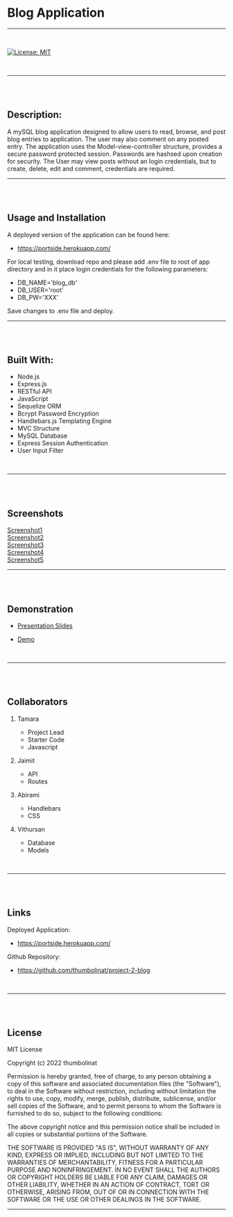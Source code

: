 
# Blog Application
---
<br>

[![License: MIT](https://img.shields.io/badge/License-MIT-yellow.svg)](https://opensource.org/licenses/MIT)

<br>

---
<br>
<br>

## Description:
A mySQL blog application designed to allow users to read, browse, and post blog entries to application. The user may also comment on any posted entry. 
The application uses the Model-view-controller structure, provides a secure password protected session. Passwords are hashsed upon creation for security.
The User may view posts without an login credentials, but to create, delete, edit and comment, credentials are required.
<br>

---
<br>
<br>

## Usage and Installation

A deployed version of the application can be found here:

 - https://portside.herokuapp.com/

For local testing, download repo and please add .env file to root of app directory and in it place login credentials for the following parameters:

 - DB_NAME='blog_db'
 - DB_USER='root'
 - DB_PW='XXX'

Save changes to .env file and deploy.
<br>

---
<br>
<br>

## Built With:

- Node.js
- Express.js
- RESTful API
- JavaScript
- Sequelize ORM
- Bcrypt Password Encryption
- Handlebars.js Templating Engine
- MVC Structure
- MySQL Database
- Express Session Authentication
- User Input Filter
<br>

---
<br>
<br>

## Screenshots

[Screenshot1](./content/images/pic1.png)
<br>
[Screenshot2](./content/images/pic2.png)
<br>
[Screenshot3](./content/images/pic3.png)
<br>
[Screenshot4](./content/images/pic4.png)
<br>
[Screenshot5](./content/images/pic5.png)
<br>

---
<br>
<br>

## Demonstration

- [Presentation Slides](https://docs.google.com/presentation/d/e/2PACX-1vT38SZG6DmrhrVCoo8c7IJ6hrgR7NThYpV61gN5AF5-DIWZdUDikIM435U1m2E42MhfF9HFQgKluocJ/pub?start=true&loop=true&delayms=5000)

- [Demo](./content/images/Demo.gif)

<br>

---
<br>
<br>

## Collaborators

 1. Tamara
    - Project Lead
    - Starter Code
    - Javascript

 2. Jaimit
    - API
    - Routes

 3. Abirami
    - Handlebars
    - CSS

 4. Vithursan
    - Database
    - Models
<br>

---
<br>
<br>

## Links

Deployed Application:

 - https://portside.herokuapp.com/

Github Repository:

 - https://github.com/thumbolinat/project-2-blog
<br>

---
<br>
<br>

## License

MIT License

Copyright (c) 2022 thumbolinat

Permission is hereby granted, free of charge, to any person obtaining a copy
of this software and associated documentation files (the "Software"), to deal
in the Software without restriction, including without limitation the rights
to use, copy, modify, merge, publish, distribute, sublicense, and/or sell
copies of the Software, and to permit persons to whom the Software is
furnished to do so, subject to the following conditions:

The above copyright notice and this permission notice shall be included in all
copies or substantial portions of the Software.

THE SOFTWARE IS PROVIDED "AS IS", WITHOUT WARRANTY OF ANY KIND, EXPRESS OR
IMPLIED, INCLUDING BUT NOT LIMITED TO THE WARRANTIES OF MERCHANTABILITY,
FITNESS FOR A PARTICULAR PURPOSE AND NONINFRINGEMENT. IN NO EVENT SHALL THE
AUTHORS OR COPYRIGHT HOLDERS BE LIABLE FOR ANY CLAIM, DAMAGES OR OTHER
LIABILITY, WHETHER IN AN ACTION OF CONTRACT, TORT OR OTHERWISE, ARISING FROM,
OUT OF OR IN CONNECTION WITH THE SOFTWARE OR THE USE OR OTHER DEALINGS IN THE
SOFTWARE.
<br>

---

